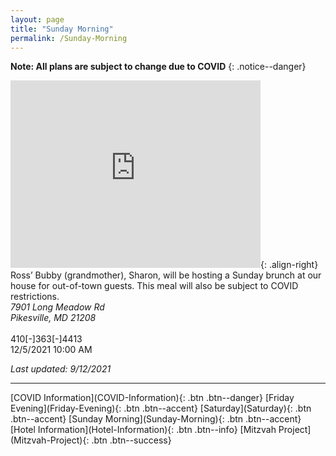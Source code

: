 ```yaml
---
layout: page
title: "Sunday Morning"
permalink: /Sunday-Morning
---
```


**Note: All plans are subject to change due to COVID**
{: .notice--danger}

<iframe src="https://www.google.com/maps/embed?pb=!1m18!1m12!1m3!1d3083.861314542862!2d-76.7193443485591!3d39.3820157793982!2m3!1f0!2f0!3f0!3m2!1i1024!2i768!4f13.1!3m3!1m2!1s0x89c810a75cf4ff2b%3A0xffe7e72b8a77a8a0!2s7901%20Long%20Meadow%20Rd%2C%20Pikesville%2C%20MD%2021208!5e0!3m2!1sen!2sus!4v1631471188034!5m2!1sen!2sus" width="400" height="300" style="border:0;" allowfullscreen="" loading="lazy"></iframe>{: .align-right}
Ross’ Bubby (grandmother), Sharon, will be hosting a Sunday brunch at our house for out-of-town guests.  This meal will also be subject to COVID restrictions.

<address>7901 Long Meadow Rd <br />  Pikesville, MD 21208 </address> <br />
410[-]363[-]4413 <br /> 
12/5/2021 10:00 AM


*Last updated: 9/12/2021*

<hr />
[COVID Information](COVID-Information){: .btn .btn--danger}
[Friday Evening](Friday-Evening){: .btn .btn--accent} 
[Saturday](Saturday){: .btn .btn--accent}
[Sunday Morning](Sunday-Morning){: .btn .btn--accent} 
[Hotel Information](Hotel-Information){: .btn .btn--info}
[Mitzvah Project](Mitzvah-Project){: .btn .btn--success}
